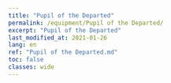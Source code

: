 ```yaml
---
title: "Pupil of the Departed"
permalink: /equipment/Pupil of the Departed/
excerpt: "Pupil of the Departed"
last_modified_at: 2021-01-26
lang: en
ref: "Pupil of the Departed.md"
toc: false
classes: wide
---
```


